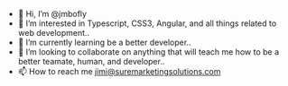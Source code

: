- 👋 Hi, I’m @jmbofly
- 👀 I’m interested in Typescript, CSS3, Angular, and all things related to web development..
- 🌱 I’m currently learning be a better developer..
- 💞️ I’m looking to collaborate on anything that will teach me how to be a better teamate, human, and developer..
- 📫 How to reach me jimi@suremarketingsolutions.com

<!---
jmbofly/jmbofly is a ✨ special ✨ repository because its `README.md` (this file) appears on your GitHub profile.
You can click the Preview link to take a look at your changes.
--->
